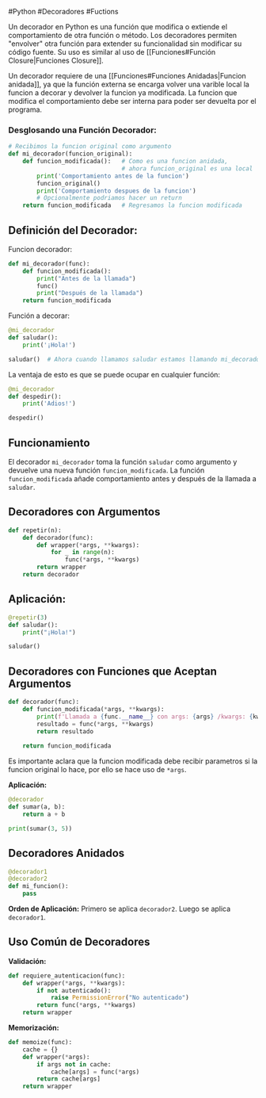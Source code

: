 #Python #Decoradores #Fuctions 

Un decorador en Python es una función que modifica o extiende el comportamiento de otra función o método. Los decoradores permiten "envolver" otra función para extender su funcionalidad sin modificar su código fuente. Su uso es similar al uso de [[Funciones#Función Closure|Funciones Closure]].

Un decorador requiere de una [[Funciones#Funciones Anidadas|Funcion anidada]], ya que la función externa se encarga volver una varible local la funcion a decorar y devolver la funcion ya modificada. La funcion que modifica el comportamiento debe ser interna para poder ser devuelta por el programa.

### Desglosando una Función Decorador:

```python
# Recibimos la funcion original como argumento
def mi_decorador(funcion_original):
	def funcion_modificada():   # Como es una funcion anidada,
								# ahora funcion_original es una local
		print('Comportamiento antes de la funcion')
		funcion_original()
		print('Comportamiento despues de la funcion')
		# Opcionalmente podriamos hacer un return
	return funcion_modificada   # Regresamos la funcion modificada
```
## **Definición del Decorador:**

Funcion decorador:
```python
def mi_decorador(func):
    def funcion_modificada():
        print("Antes de la llamada")
        func()
        print("Después de la llamada")
    return funcion_modificada
```

Función a decorar:
```python
@mi_decorador
def saludar():
    print('¡Hola!')

saludar()  # Ahora cuando llamamos saludar estamos llamando mi_decorador
```

La ventaja de esto es que se puede ocupar en cualquier función:

```python
@mi_decorador
def despedir():
	print('Adios!')

despedir()
```
## Funcionamiento

El decorador `mi_decorador` toma la función `saludar` como argumento y devuelve una nueva función `funcion_modificada`. La función `funcion_modificada` añade comportamiento antes y después de la llamada a `saludar`.

## Decoradores con Argumentos

```python
def repetir(n):
    def decorador(func):
        def wrapper(*args, **kwargs):
            for _ in range(n):
                func(*args, **kwargs)
        return wrapper
    return decorador
```

## **Aplicación:**

```python
@repetir(3)
def saludar():
    print("¡Hola!")

saludar()
```
## Decoradores con Funciones que Aceptan Argumentos

```python
def decorador(func):
    def funcion_modificada(*args, **kwargs):
        print(f'Llamada a {func.__name__} con args: {args} /kwargs: {kwargs}')
        resultado = func(*args, **kwargs)
        return resultado
	
    return funcion_modificada
```

Es importante aclara que la funcion modificada debe recibir parametros si la funcion original lo hace, por ello se hace uso de `*args`.

**Aplicación:**

```python
@decorador
def sumar(a, b):
    return a + b

print(sumar(3, 5))
```
## Decoradores Anidados

```python
@decorador1
@decorador2
def mi_funcion():
    pass
```

**Orden de Aplicación:** Primero se aplica `decorador2`. Luego se aplica `decorador1`.

## Uso Común de Decoradores

**Validación:**

```python
def requiere_autenticacion(func):
    def wrapper(*args, **kwargs):
        if not autenticado():
            raise PermissionError("No autenticado")
        return func(*args, **kwargs)
    return wrapper
```

**Memorización:**

```python
def memoize(func):
    cache = {}
    def wrapper(*args):
        if args not in cache:
            cache[args] = func(*args)
        return cache[args]
    return wrapper
```